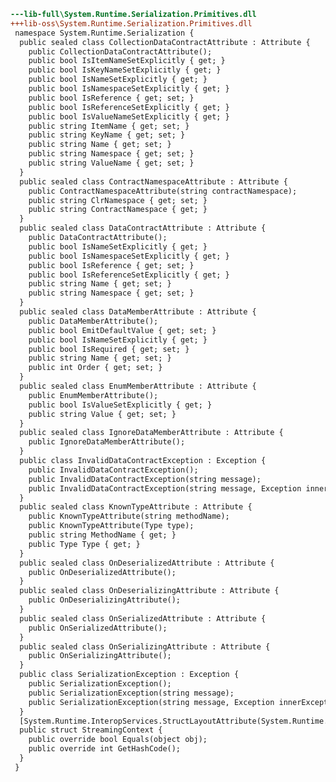 ﻿```diff
---lib-full\System.Runtime.Serialization.Primitives.dll
+++lib-oss\System.Runtime.Serialization.Primitives.dll
 namespace System.Runtime.Serialization {
  public sealed class CollectionDataContractAttribute : Attribute {
    public CollectionDataContractAttribute();
    public bool IsItemNameSetExplicitly { get; }
    public bool IsKeyNameSetExplicitly { get; }
    public bool IsNameSetExplicitly { get; }
    public bool IsNamespaceSetExplicitly { get; }
    public bool IsReference { get; set; }
    public bool IsReferenceSetExplicitly { get; }
    public bool IsValueNameSetExplicitly { get; }
    public string ItemName { get; set; }
    public string KeyName { get; set; }
    public string Name { get; set; }
    public string Namespace { get; set; }
    public string ValueName { get; set; }
  }
  public sealed class ContractNamespaceAttribute : Attribute {
    public ContractNamespaceAttribute(string contractNamespace);
    public string ClrNamespace { get; set; }
    public string ContractNamespace { get; }
  }
  public sealed class DataContractAttribute : Attribute {
    public DataContractAttribute();
    public bool IsNameSetExplicitly { get; }
    public bool IsNamespaceSetExplicitly { get; }
    public bool IsReference { get; set; }
    public bool IsReferenceSetExplicitly { get; }
    public string Name { get; set; }
    public string Namespace { get; set; }
  }
  public sealed class DataMemberAttribute : Attribute {
    public DataMemberAttribute();
    public bool EmitDefaultValue { get; set; }
    public bool IsNameSetExplicitly { get; }
    public bool IsRequired { get; set; }
    public string Name { get; set; }
    public int Order { get; set; }
  }
  public sealed class EnumMemberAttribute : Attribute {
    public EnumMemberAttribute();
    public bool IsValueSetExplicitly { get; }
    public string Value { get; set; }
  }
  public sealed class IgnoreDataMemberAttribute : Attribute {
    public IgnoreDataMemberAttribute();
  }
  public class InvalidDataContractException : Exception {
    public InvalidDataContractException();
    public InvalidDataContractException(string message);
    public InvalidDataContractException(string message, Exception innerException);
  }
  public sealed class KnownTypeAttribute : Attribute {
    public KnownTypeAttribute(string methodName);
    public KnownTypeAttribute(Type type);
    public string MethodName { get; }
    public Type Type { get; }
  }
  public sealed class OnDeserializedAttribute : Attribute {
    public OnDeserializedAttribute();
  }
  public sealed class OnDeserializingAttribute : Attribute {
    public OnDeserializingAttribute();
  }
  public sealed class OnSerializedAttribute : Attribute {
    public OnSerializedAttribute();
  }
  public sealed class OnSerializingAttribute : Attribute {
    public OnSerializingAttribute();
  }
  public class SerializationException : Exception {
    public SerializationException();
    public SerializationException(string message);
    public SerializationException(string message, Exception innerException);
  }
  [System.Runtime.InteropServices.StructLayoutAttribute(System.Runtime.InteropServices.LayoutKind.Sequential)]
  public struct StreamingContext {
    public override bool Equals(object obj);
    public override int GetHashCode();
  }
 }
```
